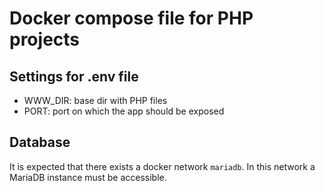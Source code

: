 # Docker compose file for PHP projects

## Settings for .env file

- WWW_DIR: base dir with PHP files 
- PORT: port on which the app should be exposed

## Database

It is expected that there exists a docker network `mariadb`. In this network a MariaDB instance must be accessible.
